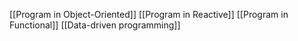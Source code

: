 [[Program in Object-Oriented]]
[[Program in Reactive]]
[[Program in Functional]]
[[Data-driven programming]]